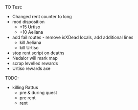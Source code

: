 TO Test:
* Changed rent counter to long
* mod disposition
  * +15 Urtiso
  * +10 Aeliana
* add fail routes - remove isXDead locals, add additional lines
  * kill Aeliana
  * kill Urtiso
* stop rent script on deaths
* Nedalor will mark map
* scrap levelled rewards
* Urtiso rewards axe

TODO:
* killing Rattus
  * pre & during quest
  * pre rent
  * rent